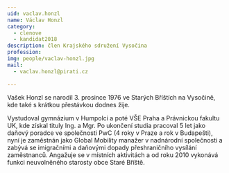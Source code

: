 ```yaml
---
uid: vaclav.honzl
name: Václav Honzl
category:
  - clenove
  - kandidat2018
description: člen Krajského sdružení Vysočina
profession: 
img: people/vaclav-honzl.jpg
mail:
  - vaclav.honzl@pirati.cz
  
---
```


Vašek Honzl se narodil 3. prosince 1976 ve Starých Bříštích na Vysočině, kde také s krátkou přestávkou dodnes žije.

Vystudoval gymnázium v Humpolci a poté VŠE Praha a Právnickou fakultu UK, kde získal tituly Ing. a Mgr. Po ukončení studia pracoval 5 let jako daňový poradce ve společnosti PwC (4 roky v Praze a rok v Budapešti), nyní je zaměstnán jako Global Mobility manažer v nadnárodní společnosti a zabývá se imigračními a daňovými dopady přeshraničního vysílání zaměstnanců. Angažuje se v místních aktivitách a od roku 2010 vykonává funkci neuvolněného starosty obce Staré Bříště. 
